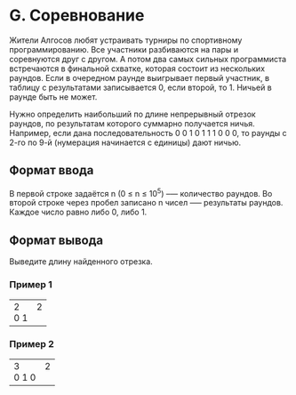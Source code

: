 # G. Соревнование 

Жители Алгосов любят устраивать турниры по спортивному программированию. Все участники разбиваются на пары и соревнуются друг с другом. А потом два самых сильных программиста встречаются в финальной схватке, которая состоит из нескольких раундов. Если в очередном раунде выигрывает первый участник, в таблицу с результатами записывается 0, если второй, то 1. Ничьей в раунде быть не может.

Нужно определить наибольший по длине непрерывный отрезок раундов, по результатам которого суммарно получается ничья. Например, если дана последовательность 0 0 1 0 1 1 1 0 0 0, то раунды с 2-го по 9-й (нумерация начинается с единицы) дают ничью.

## Формат ввода

В первой строке задаётся n (0 ≤ n ≤ 10<sup>5</sup>) –— количество раундов. Во второй строке через пробел записано n чисел –— результаты раундов. Каждое число равно либо 0, либо 1.

## Формат вывода

Выведите длину найденного отрезка.

### Пример 1

<table><tr>
<td>
2<br>
0 1
</td>
<td>
2<br>
<br>
</td>
</tr></table>

### Пример 2

<table><tr>
<td>
3<br>
0 1 0
</td>
<td>
2<br>
<br>
</td>
</tr></table>


